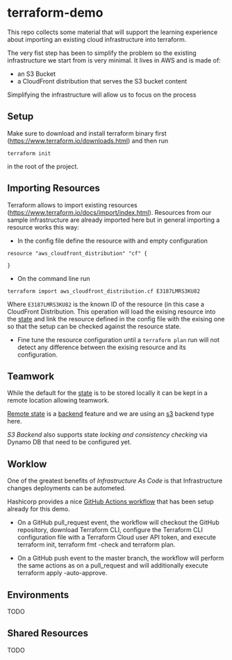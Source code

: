 # terraform-demo



This repo collects some material that will support the learning experience about importing an existing cloud infrastructure into terraform. 

The very fist step has been to simplify the problem so the existing infrastructure we start from is very minimal. It lives in AWS and is made of: 

* an S3 Bucket
* a CloudFront distribution that serves the S3 bucket content

Simplifying the infrastructure will allow us to focus on the process

## Setup 

Make sure to download and install terraform binary first (https://www.terraform.io/downloads.html) and then run 

`terraform init`

in the root of the project.



## Importing Resources

Terraform allows to import existing resources (https://www.terraform.io/docs/import/index.html). 
Resources from our sample infrastructure are already imported here but in general importing a resource works this way: 

* In the config file define the resource with and empty configuration

```
resource "aws_cloudfront_distribution" "cf" {

}
```

* On the command line run 

`terraform import aws_cloudfront_distribution.cf E3187LMRS3KU82`

Where `E3187LMRS3KU82` is the known ID of the resource (in this case a CloudFront Distribution. This operation will load the exising resource into the [state](https://www.terraform.io/docs/state/) and link the resource defined in the config file with the exising one so that the setup can be checked against the resource state.

* Fine tune the resource configuration until a `terraform plan` run will not detect any difference between the exising resource and its configuration. 

## Teamwork

While the default for the [state](https://www.terraform.io/docs/state/index.html) is to be stored locally it can be kept in a remote location allowing teamwork.

[Remote state](https://www.[]terraform.io/docs/state/remote.html) is a [backend](https://www.terraform.io/docs/backends/index.html) feature and we are using an [s3](https://www.terraform.io/docs/backends/types/s3.html) backend type here. 

*S3 Backend* also supports state *locking and consistency checking* via Dynamo DB that need to be configured yet.

## Worklow

One of the greatest benefits of *Infrastructure As Code* is that Infrastructure changes deployments can be autometed. 

Hashicorp provides a nice [GitHub Actions workflow](https://www.terraform.io/docs/github-actions/setup-terraform.html#github-actions-workflow-yaml) that has been setup already for this demo. 

* On a GitHub pull_request event, the workflow will checkout the GitHub repository, download Terraform CLI, configure the Terraform CLI configuration file with a Terraform Cloud user API token, and execute terraform init, terraform fmt -check and terraform plan.

* On a GitHub push event to the master branch, the workflow will perform the same actions as on a pull_request and will additionally execute terraform apply -auto-approve.

## Environments

TODO

## Shared Resources

TODO








